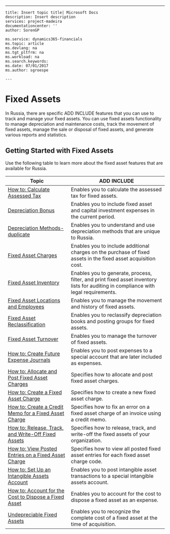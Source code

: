 ---
    title: Insert topic title| Microsoft Docs
    description: Insert description
    services: project-madeira
    documentationcenter: ''
    author: SorenGP

    ms.service: dynamics365-financials
    ms.topic: article
    ms.devlang: na
    ms.tgt_pltfrm: na
    ms.workload: na
    ms.search.keywords:
    ms.date: 07/01/2017
    ms.author: sgroespe

    ---
# Fixed Assets
In Russia, there are specific ADD INCLUDE<!--[!INCLUDE[navnow](../../ApplicationDesign/includes/navnow_md.md)]--> features that you can use to track and manage your fixed assets. You can use fixed assets functionality to manage depreciation and maintenance costs, track the movement of fixed assets, manage the sale or disposal of fixed assets, and generate various reports and statistics.  
  
## Getting Started with Fixed Assets  
 Use the following table to learn more about the fixed asset features that are available for Russia.  
  
|Topic|ADD INCLUDE<!--[!INCLUDE[bp_tabledescription](../../ApplicationDesign/includes/bp_tabledescription_md.md)]-->|  
|-----------|---------------------------------------|  
|[How to: Calculate Assessed Tax](../../LocalFunctionalityForMicrosoftDynamicsNav2016/Russia/how-to-calculate-assessed-tax.md)|Enables you to calculate the assessed tax for fixed assets.|  
|[Depreciation Bonus](../../LocalFunctionalityForMicrosoftDynamicsNav2016/Russia/depreciation-bonus.md)|Enables you to include fixed asset and capital investment expenses in the current period.|  
|[Depreciation Methods-duplicate](../../LocalFunctionalityForMicrosoftDynamicsNav2016/Russia/depreciation-methods-duplicate.md)|Enables you to understand and use depreciation methods that are unique to Russia.|  
|[Fixed Asset Charges](../../LocalFunctionalityForMicrosoftDynamicsNav2016/Russia/fixed-asset-charges.md)|Enables you to include additional charges on the purchase of fixed assets in the fixed asset acquisition cost.|  
|[Fixed Asset Inventory](../../LocalFunctionalityForMicrosoftDynamicsNav2016/Russia/fixed-asset-inventory.md)|Enables you to generate, process, filter, and print fixed asset inventory lists for auditing in compliance with legal requirements.|  
|[Fixed Asset Locations and Employees](../../LocalFunctionalityForMicrosoftDynamicsNav2016/Russia/fixed-asset-locations-and-employees.md)|Enables you to manage the movement and history of fixed assets.|  
|[Fixed Asset Reclassification](assetId:///c3393fa7-8112-461c-b64c-a639488fa86b)|Enables you to reclassify depreciation books and posting groups for fixed assets.|  
|[Fixed Asset Turnover](../../LocalFunctionalityForMicrosoftDynamicsNav2016/Russia/fixed-asset-turnover.md)|Enables you to manage the turnover of fixed assets.|  
|[How to: Create Future Expense Journals](../../LocalFunctionalityForMicrosoftDynamicsNav2016/Russia/how-to-create-future-expense-journals.md)|Enables you to post expenses to a special account that are later included as expenses.|  
|[How to: Allocate and Post Fixed Asset Charges](../../LocalFunctionalityForMicrosoftDynamicsNav2016/Russia/how-to-allocate-and-post-fixed-asset-charges.md)|Specifies how to allocate and post fixed asset charges.|  
|[How to: Create a Fixed Asset Charge](../../LocalFunctionalityForMicrosoftDynamicsNav2016/Russia/how-to-create-a-fixed-asset-charge.md)|Specifies how to create a new fixed asset charge.|  
|[How to: Create a Credit Memo for a Fixed Asset Charge](../../LocalFunctionalityForMicrosoftDynamicsNav2016/Russia/how-to-create-a-credit-memo-for-a-fixed-asset-charge.md)|Specifies how to fix an error on a fixed asset charge of an invoice using a credit memo.|  
|[How to: Release, Track, and Write-Off Fixed Assets](../../LocalFunctionalityForMicrosoftDynamicsNav2016/Russia/how-to-release-track-and-write-off-fixed-assets.md)|Specifies how to release, track, and write-off the fixed assets of your organization.|  
|[How to: View Posted Entries on a Fixed Asset Charge](../../LocalFunctionalityForMicrosoftDynamicsNav2016/Russia/how-to-view-posted-entries-on-a-fixed-asset-charge.md)|Specifies how to view all posted fixed asset entries for each fixed asset charge code.|  
|[How to: Set Up an Intangible Assets Account](../../LocalFunctionalityForMicrosoftDynamicsNav2016/Russia/how-to-set-up-an-intangible-assets-account.md)|Enables you to post intangible asset transactions to a special intangible assets account.|  
|[How to: Account for the Cost to Dispose a Fixed Asset](../../LocalFunctionalityForMicrosoftDynamicsNav2016/Russia/how-to-account-for-the-cost-to-dispose-a-fixed-asset.md)|Enables you to account for the cost to dispose a fixed asset as an expense.|  
|[Undepreciable Fixed Assets](../../LocalFunctionalityForMicrosoftDynamicsNav2016/Russia/undepreciable-fixed-assets.md)|Enables you to recognize the complete cost of a fixed asset at the time of acquisition.|